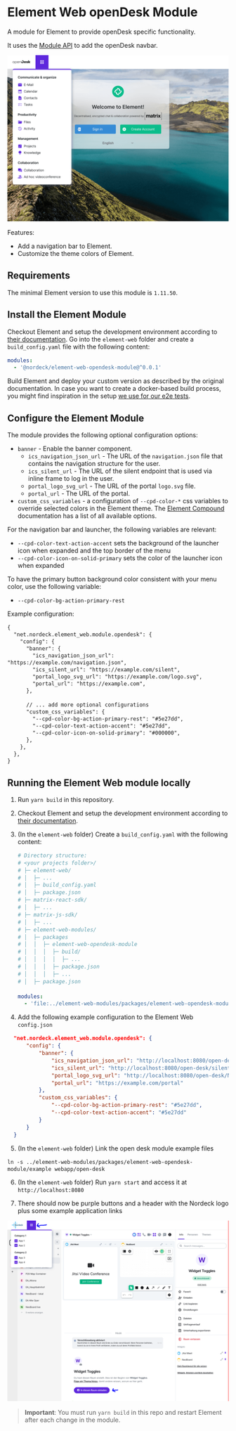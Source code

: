 # Element Web openDesk Module

A module for Element to provide openDesk specific functionality.

It uses the [Module API](https://www.npmjs.com/package/@matrix-org/react-sdk-module-api) to add the openDesk navbar.

<img src="./docs/navbar.png" alt="navbar" />

Features:

- Add a navigation bar to Element.
- Customize the theme colors of Element.

## Requirements

The minimal Element version to use this module is `1.11.50`.

## Install the Element Module

Checkout Element and setup the development environment according to [their documentation](https://github.com/vector-im/element-web/#building-from-source).
Go into the `element-web` folder and create a `build_config.yaml` file with the following content:

```yaml
modules:
  - '@nordeck/element-web-opendesk-module@^0.0.1'
```

Build Element and deploy your custom version as described by the original documentation.
In case you want to create a docker-based build process, you might find inspiration in the setup [we use for our e2e tests](../../e2e/src/deploy/elementWeb/Dockerfile).

## Configure the Element Module

The module provides the following optional configuration options:

- `banner` - Enable the banner component.
  - `ics_navigation_json_url` - The URL of the `navigation.json` file that contains the navigation structure for the user.
  - `ics_silent_url` - The URL of the silent endpoint that is used via inline frame to log in the user.
  - `portal_logo_svg_url` - The URL of the portal `logo.svg` file.
  - `portal_url` - The URL of the portal.
- `custom_css_variables` - a configuration of `--cpd-color-*` css variables to override selected colors in the Element theme. The [Element Compound](https://compound.element.io/?path=/docs/tokens-semantic-colors--docs) documentation has a list of all available options.

For the navigation bar and launcher, the following variables are relevant:

- `--cpd-color-text-action-accent` sets the background of the launcher icon when expanded and the top border of the menu
- `--cpd-color-icon-on-solid-primary` sets the color of the launcher icon when expanded

To have the primary button background color consistent with your menu color, use the following variable:

- `--cpd-color-bg-action-primary-rest`

Example configuration:

```jsonc
{
  "net.nordeck.element_web.module.opendesk": {
    "config": {
      "banner": {
        "ics_navigation_json_url": "https://example.com/navigation.json",
        "ics_silent_url": "https://example.com/silent",
        "portal_logo_svg_url": "https://example.com/logo.svg",
        "portal_url": "https://example.com",
      },

      // ... add more optional configurations
      "custom_css_variables": {
        "--cpd-color-bg-action-primary-rest": "#5e27dd",
        "--cpd-color-text-action-accent": "#5e27dd",
        "--cpd-color-icon-on-solid-primary": "#000000",
      },
    },
  },
}
```

## Running the Element Web module locally

1. Run `yarn build` in this repository.

2. Checkout Element and setup the development environment according to [their documentation](https://github.com/vector-im/element-web/#building-from-source).

3. (In the `element-web` folder) Create a `build_config.yaml` with the following content:

   ```yaml
   # Directory structure:
   # <your projects folder>/
   # ├─ element-web/
   # │  ├─ ...
   # │  ├─ build_config.yaml
   # │  ├─ package.json
   # ├─ matrix-react-sdk/
   # │  ├─ ...
   # ├─ matrix-js-sdk/
   # │  ├─ ...
   # ├─ element-web-modules/
   # │  ├─ packages
   # │  │  ├─ element-web-opendesk-module
   # │  │  │  ├─ build/
   # │  │  │  │  ├─ ...
   # │  │  │  ├─ package.json
   # │  │  │  ├─ ...
   # │  ├─ package.json

   modules:
     - 'file:../element-web-modules/packages/element-web-opendesk-module'
   ```

4. Add the following example configuration to the Element Web `config.json`

```json
  "net.nordeck.element_web.module.opendesk": {
      "config": {
          "banner": {
              "ics_navigation_json_url": "http://localhost:8080/open-desk/navigation.json",
              "ics_silent_url": "http://localhost:8080/open-desk/silent-login.html",
              "portal_logo_svg_url": "http://localhost:8080/open-desk/Nordeck-Logo_RGB.svg",
              "portal_url": "https://example.com/portal"
          },
          "custom_css_variables": {
              "--cpd-color-bg-action-primary-rest": "#5e27dd",
              "--cpd-color-text-action-accent": "#5e27dd"
          }
      }
  }

```

5. (In the `element-web` folder) Link the open desk module example files

```
ln -s ../element-web-modules/packages/element-web-opendesk-module/example webapp/open-desk
```

6. (In the `element-web` folder) Run `yarn start` and access it at `http://localhost:8080`

7. There should now be purple buttons and a header with the Nordeck logo plus some example application links

![](./docs/demo.png)

> **Important**: You must run `yarn build` in this repo and restart Element after each change in the module.
